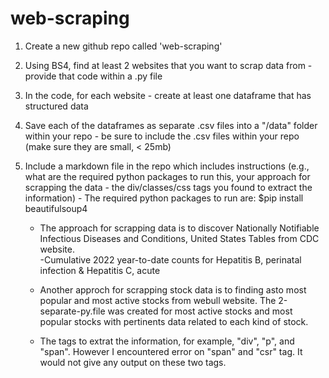 # web-scraping
1. Create a new github repo called 'web-scraping' 

2. Using BS4, find at least 2 websites that you want to scrap data from - provide that code within a .py file  

3. In the code, for each website - create at least one dataframe that has structured data 

4. Save each of the dataframes as separate .csv files into a "/data" folder within your repo - be sure to include the .csv files within your repo (make sure they are small, < 25mb) 

4. Include a markdown file in the repo which includes instructions (e.g., what are the required python packages to run this, your approach for scrapping the data - the div/classes/css tags you found to extract the information)                                                                                                                  -  The required python packages to run are: $pip install beautifulsoup4                                                          

    - The approach for scrapping data is to discover Nationally Notifiable Infectious Diseases and Conditions, United States Tables from CDC website.  
        -Cumulative 2022 year-to-date counts for Hepatitis B, perinatal infection & Hepatitis C, acute 

   -  Another approch for scrapping stock data is to finding asto most popular and most active stocks from webull website. The 2-separate-py.file was created for most          active stocks and most popular stocks with pertinents data related to each kind of stock. 

    - The tags to extrat the information, for example, "div", "p", and "span".  However  I encountered error on "span" and "csr" tag.  It would not give any output on 
    these two tags.    
  
